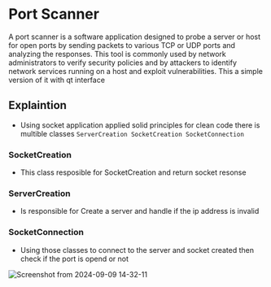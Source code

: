 # Port Scanner
A port scanner is a software application designed to probe a server or host for open ports by sending packets to various TCP or UDP ports and analyzing the responses. This tool is commonly used by network administrators to verify security policies and by attackers to identify network services running on a host and exploit vulnerabilities. This a simple version of it with qt interface

## Explaintion
- Using socket application applied solid principles for clean code there is multible classes ```ServerCreation SocketCreation SocketConnection```
  
### SocketCreation
- This class resposible for SocketCreation and return socket resonse
  
### ServerCreation
- Is responsible for Create a server and handle if the ip address is invalid
  
### SocketConnection 
- Using those classes to connect to the server and socket created then check if the port is opend or not


![Screenshot from 2024-09-09 14-32-11](https://github.com/user-attachments/assets/f3cbf476-4049-4e7d-9d6f-ddcfc0eff268)
